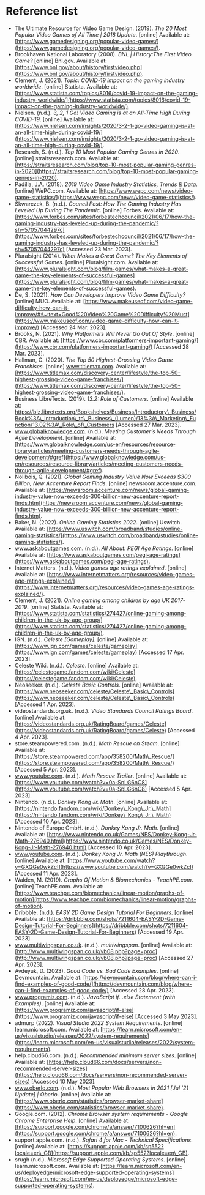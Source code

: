 # Reference list

* The Ultimate Resource for Video Game Design. (2019). _The 20 Most Popular Video Games of All Time | 2018 Update_. \[online] Available at: [https://www.gamedesigning.org/popular-video-games/](https://www.gamedesigning.org/popular-video-games/).
* Brookhaven National Laboratory (2008). _BNL | History:The First Video Game?_ \[online] Bnl.gov. Available at: [https://www.bnl.gov/about/history/firstvideo.php](https://www.bnl.gov/about/history/firstvideo.php).
* Clement, J. (2021). _Topic: COVID-19 impact on the gaming industry worldwide_. \[online] Statista. Available at: [https://www.statista.com/topics/8016/covid-19-impact-on-the-gaming-industry-worldwide/](https://www.statista.com/topics/8016/covid-19-impact-on-the-gaming-industry-worldwide/).
* Nielsen. (n.d.). _3, 2, 1 Go! Video Gaming is at an All-Time High During COVID-19_. \[online] Available at: [https://www.nielsen.com/insights/2020/3-2-1-go-video-gaming-is-at-an-all-time-high-during-covid-19/](https://www.nielsen.com/insights/2020/3-2-1-go-video-gaming-is-at-an-all-time-high-during-covid-19/).
* Research, S. (n.d.). _Top 10 Most Popular Gaming Genres in 2020_. \[online] straitsresearch.com. Available at: [https://straitsresearch.com/blog/top-10-most-popular-gaming-genres-in-2020](https://straitsresearch.com/blog/top-10-most-popular-gaming-genres-in-2020).
* Padilla, J.A. (2018). _2019 Video Game Industry Statistics, Trends & Data_. \[online] WePC.com. Available at: [https://www.wepc.com/news/video-game-statistics/](https://www.wepc.com/news/video-game-statistics/).
* Skwarczek, B. (n.d.). _Council Post: How The Gaming Industry Has Leveled Up During The Pandemic_. \[online] Forbes. Available at: [https://www.forbes.com/sites/forbestechcouncil/2021/06/17/how-the-gaming-industry-has-leveled-up-during-the-pandemic/?sh=57057044297c](https://www.forbes.com/sites/forbestechcouncil/2021/06/17/how-the-gaming-industry-has-leveled-up-during-the-pandemic/?sh=57057044297c) \[Accessed 23 Mar. 2023].
* Pluralsight (2014). _What Makes a Great Game? The Key Elements of Successful Games_. \[online] Pluralsight.com. Available at: [https://www.pluralsight.com/blog/film-games/what-makes-a-great-game-the-key-elements-of-successful-games](https://www.pluralsight.com/blog/film-games/what-makes-a-great-game-the-key-elements-of-successful-games).
* De, S. (2021). _How Can Developers Improve Video Game Difficulty?_ \[online] MUO. Available at: [https://www.makeuseof.com/video-game-difficulty-how-can-it-improve/#:\~:text=Good%20Video%20Game%20Difficulty%20Must](https://www.makeuseof.com/video-game-difficulty-how-can-it-improve/) \[Accessed 24 Mar. 2023].
* Brooks, N. (2021). _Why Platformers Will Never Go Out Of Style_. \[online] CBR. Available at: [https://www.cbr.com/platformers-important-gaming/](https://www.cbr.com/platformers-important-gaming/) \[Accessed 28 Mar. 2023].
* Hallman, C. (2020). _The Top 50 Highest-Grossing Video Game Franchises_. \[online] www.titlemax.com. Available at: [https://www.titlemax.com/discovery-center/lifestyle/the-top-50-highest-grossing-video-game-franchises/](https://www.titlemax.com/discovery-center/lifestyle/the-top-50-highest-grossing-video-game-franchises/).
* Business LibreTexts. (2019). _13.2: Role of Customers_. \[online] Available at: https://biz.libretexts.org/Bookshelves/Business/Introductory\_Business/Book%3A\_Introduction\_to\_Business\_(Lumen)/13%3A\_Marketing\_Function/13.02%3A\_Role\_of\_Customers \[Accessed 27 Mar. 2023].
* www.globalknowledge.com. (n.d.). _Meeting Customer’s Needs Through Agile Development_. \[online] Available at: [https://www.globalknowledge.com/us-en/resources/resource-library/articles/meeting-customers-needs-through-agile-development/#gref](https://www.globalknowledge.com/us-en/resources/resource-library/articles/meeting-customers-needs-through-agile-development/#gref).
* Nolibois, Q. (2021). _Global Gaming Industry Value Now Exceeds $300 Billion, New Accenture Report Finds_. \[online] newsroom.accenture.com. Available at: [https://newsroom.accenture.com/news/global-gaming-industry-value-now-exceeds-300-billion-new-accenture-report-finds.htm](https://newsroom.accenture.com/news/global-gaming-industry-value-now-exceeds-300-billion-new-accenture-report-finds.htm).
* Baker, N. (2022). _Online Gaming Statistics 2022_. \[online] Uswitch. Available at: [https://www.uswitch.com/broadband/studies/online-gaming-statistics/](https://www.uswitch.com/broadband/studies/online-gaming-statistics/).
* www.askaboutgames.com. (n.d.). _All About: PEGI Age Ratings_. \[online] Available at: [https://www.askaboutgames.com/pegi-age-ratings](https://www.askaboutgames.com/pegi-age-ratings).
* Internet Matters. (n.d.). _Video games age ratings explained_. \[online] Available at: [https://www.internetmatters.org/resources/video-games-age-ratings-explained/](https://www.internetmatters.org/resources/video-games-age-ratings-explained/).
* Clement, J. (2021). _Online gaming among children by age UK 2017-2019_. \[online] Statista. Available at: [https://www.statista.com/statistics/274427/online-gaming-among-children-in-the-uk-by-age-group/](https://www.statista.com/statistics/274427/online-gaming-among-children-in-the-uk-by-age-group/).
* IGN. (n.d.). _Celeste \[Gameplay]_. \[online] Available at: [https://www.ign.com/games/celeste/gameplay](https://www.ign.com/games/celeste/gameplay) \[Accessed 17 Apr. 2023].
* Celeste Wiki. (n.d.). _Celeste_. \[online] Available at: [https://celestegame.fandom.com/wiki/Celeste](https://celestegame.fandom.com/wiki/Celeste).
* Neoseeker. (n.d.). _Celeste Basic Controls_. \[online] Available at: [https://www.neoseeker.com/celeste/Celeste\_Basic\_Controls](https://www.neoseeker.com/celeste/Celeste\_Basic\_Controls) \[Accessed 1 Apr. 2023].
* videostandards.org.uk. (n.d.). _Video Standards Council Ratings Board_. \[online] Available at: [https://videostandards.org.uk/RatingBoard/games/Celeste](https://videostandards.org.uk/RatingBoard/games/Celeste) \[Accessed 4 Apr. 2023].
* store.steampowered.com. (n.d.). _Math Rescue on Steam_. \[online] Available at: [https://store.steampowered.com/app/358200/Math\_Rescue/](https://store.steampowered.com/app/358200/Math\_Rescue/) \[Accessed 5 Apr. 2023].
* www.youtube.com. (n.d.). _Math Rescue Trailer_. \[online] Available at: [https://www.youtube.com/watch?v=0a-SpLG6nC8](https://www.youtube.com/watch?v=0a-SpLG6nC8) \[Accessed 5 Apr. 2023].
* Nintendo. (n.d.). _Donkey Kong Jr. Math_. \[online] Available at: [https://nintendo.fandom.com/wiki/Donkey\_Kong\_Jr.\_Math](https://nintendo.fandom.com/wiki/Donkey\_Kong\_Jr.\_Math) \[Accessed 10 Apr. 2023].
* Nintendo of Europe GmbH. (n.d.). _Donkey Kong Jr. Math_. \[online] Available at: [https://www.nintendo.co.uk/Games/NES/Donkey-Kong-Jr-Math-276940.html](https://www.nintendo.co.uk/Games/NES/Donkey-Kong-Jr-Math-276940.html) \[Accessed 10 Apr. 2023].
* www.youtube.com. (n.d.). _Donkey Kong Jr. Math (NES) Playthrough_. \[online] Available at: [https://www.youtube.com/watch?v=GXGGe0wkZcI](https://www.youtube.com/watch?v=GXGGe0wkZcI) \[Accessed 11 Apr. 2023].
* Walden, M. (2019). _Graphs Of Motion & Biomechanics - TeachPE.com_. \[online] TeachPE.com. Available at: [https://www.teachpe.com/biomechanics/linear-motion/graphs-of-motion](https://www.teachpe.com/biomechanics/linear-motion/graphs-of-motion).
* Dribbble. (n.d.). _EASY 2D Game Design Tutorial For Beginners_. \[online] Available at: [https://dribbble.com/shots/7211604-EASY-2D-Game-Design-Tutorial-For-Beginners](https://dribbble.com/shots/7211604-EASY-2D-Game-Design-Tutorial-For-Beginners) \[Accessed 19 Apr. 2023].
* www.multiwingspan.co.uk. (n.d.). _multiwingspan_. \[online] Available at: [http://www.multiwingspan.co.uk/vb08.php?page=proc](http://www.multiwingspan.co.uk/vb08.php?page=proc) \[Accessed 27 Apr. 2023].
* Avdeyuk, D. (2023). _Good Code vs. Bad Code Examples_. \[online] Devmountain. Available at: [https://devmountain.com/blog/where-can-i-find-examples-of-good-code/](https://devmountain.com/blog/where-can-i-find-examples-of-good-code/) \[Accessed 28 Apr. 2023].
* www.programiz.com. (n.d.). _JavaScript if...else Statement (with Examples)_. \[online] Available at: [https://www.programiz.com/javascript/if-else](https://www.programiz.com/javascript/if-else) \[Accessed 3 May 2023].
* admurp (2022). _Visual Studio 2022 System Requirements_. \[online] learn.microsoft.com. Available at: [https://learn.microsoft.com/en-us/visualstudio/releases/2022/system-requirements](https://learn.microsoft.com/en-us/visualstudio/releases/2022/system-requirements).
* help.cloud66.com. (n.d.). _Recommended minimum server sizes_. \[online] Available at: [https://help.cloud66.com/docs/servers/non-recommended-server-sizes](https://help.cloud66.com/docs/servers/non-recommended-server-sizes) \[Accessed 10 May 2023].
* www.oberlo.com. (n.d.). _Most Popular Web Browsers in 2021 \[Jul ’21 Update] | Oberlo_. \[online] Available at: [https://www.oberlo.com/statistics/browser-market-share](https://www.oberlo.com/statistics/browser-market-share).
* Google.com. (2012). _Chrome Browser system requirements - Google Chrome Enterprise Help_. \[online] Available at: [https://support.google.com/chrome/a/answer/7100626?hl=en](https://support.google.com/chrome/a/answer/7100626?hl=en).
* support.apple.com. (n.d.). _Safari 4 for Mac - Technical Specifications_. \[online] Available at: [https://support.apple.com/kb/sp552?locale=en\_GB](https://support.apple.com/kb/sp552?locale=en\_GB).
* srugh (n.d.). _Microsoft Edge Supported Operating Systems_. \[online] learn.microsoft.com. Available at: [https://learn.microsoft.com/en-us/deployedge/microsoft-edge-supported-operating-systems](https://learn.microsoft.com/en-us/deployedge/microsoft-edge-supported-operating-systems).
